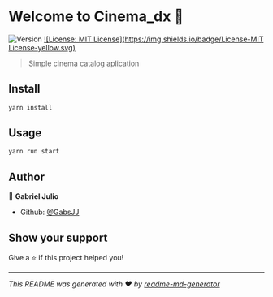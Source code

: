 # Welcome to Cinema_dx 👋
![Version](https://img.shields.io/badge/version-0.1.0-blue.svg?cacheSeconds=2592000)
[![License: MIT License](https://img.shields.io/badge/License-MIT License-yellow.svg)](#)

> Simple cinema catalog aplication

## Install

```sh
yarn install
```

## Usage

```sh
yarn run start
```

## Author

👤 **Gabriel Julio**

* Github: [@GabsJJ](https://github.com/GabsJJ)

## Show your support

Give a ⭐️ if this project helped you!


***
_This README was generated with ❤️ by [readme-md-generator](https://github.com/kefranabg/readme-md-generator)_